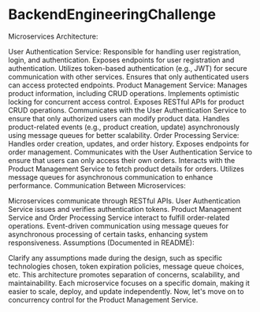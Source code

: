# BackendEngineeringChallenge
Microservices Architecture:

User Authentication Service:
Responsible for handling user registration, login, and authentication.
Exposes endpoints for user registration and authentication.
Utilizes token-based authentication (e.g., JWT) for secure communication with other services.
Ensures that only authenticated users can access protected endpoints.
Product Management Service:
Manages product information, including CRUD operations.
Implements optimistic locking for concurrent access control.
Exposes RESTful APIs for product CRUD operations.
Communicates with the User Authentication Service to ensure that only authorized users can modify product data.
Handles product-related events (e.g., product creation, update) asynchronously using message queues for better scalability.
Order Processing Service:
Handles order creation, updates, and order history.
Exposes endpoints for order management.
Communicates with the User Authentication Service to ensure that users can only access their own orders.
Interacts with the Product Management Service to fetch product details for orders.
Utilizes message queues for asynchronous communication to enhance performance.
Communication Between Microservices:

Microservices communicate through RESTful APIs.
User Authentication Service issues and verifies authentication tokens.
Product Management Service and Order Processing Service interact to fulfill order-related operations.
Event-driven communication using message queues for asynchronous processing of certain tasks, enhancing system responsiveness.
Assumptions (Documented in README):

Clarify any assumptions made during the design, such as specific technologies chosen, token expiration policies, message queue choices, etc.
This architecture promotes separation of concerns, scalability, and maintainability. Each microservice focuses on a specific domain, making it easier to scale, deploy, and update independently. Now, let's move on to concurrency control for the Product Management Service.

